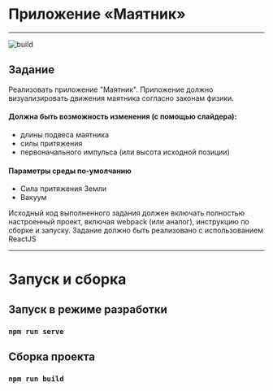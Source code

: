 # Приложение «Маятник»
***
![build](https://github.com/nkdab/test-t1/actions/workflows/build.yml/badge.svg)

## Задание
Реализовать приложение "Маятник".
Приложение должно визуализировать движения маятника согласно законам физики.

#### Должна быть возможность изменения (с помощью слайдера):
- длины подвеса маятника 
- силы притяжения 
- первоначального импульса (или высота исходной позиции) 
#### Параметры среды по-умолчанию
- Сила притяжения Земли 
- Вакуум 

Исходный код выполненного задания должен включать полностью настроенный проект,
включая webpack (или аналог), инструкцию по сборке и запуску. 
Задание должно быть реализовано с использованием ReactJS

***

# Запуск и сборка

## Запуск в режиме разработки
### ```npm run serve```

## Сборка проекта
### ```npm run build```